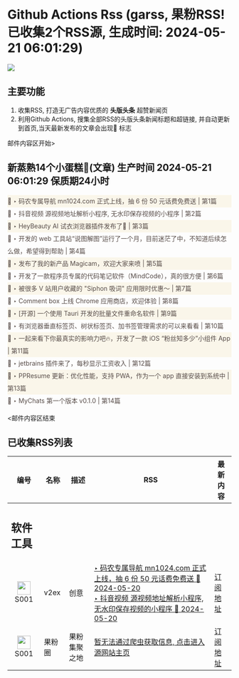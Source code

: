 # Github Actions Rss (garss, 果粉RSS! 已收集2个RSS源, 生成时间: 2024-05-21 06:01:29)

![](https://cdn.jsdelivr.net/gh/xinkeji/garss/_media/ga-rss.png)



## 主要功能
1. 收集RSS, 打造无广告内容优质的 **头版头条** 超赞新闻页
2. 利用Github Actions, 搜集全部RSS的头版头条新闻标题和超链接, 并自动更新到首页,当天最新发布的文章会出现🌈 标志

邮件内容区开始>
<h2>新蒸熟14个小蛋糕🍰(文章) 生产时间 2024-05-21 06:01:29 保质期24小时</h2>

<div style='line-height:3;background-color:#FAF6EA;' ><a href='https://www.v2ex.com/t/1042387#reply122' style="line-height:2;text-decoration:none;display:block;color:#584D49;">🌈 ‣ 码农专属导航 mn1024.com 正式上线，抽 6 份 50 元话费免费送 | 第1篇</a></div><div style='line-height:3;' ><a href='https://www.v2ex.com/t/1042431#reply2' style="line-height:2;text-decoration:none;display:block;color:#584D49;">🌈 ‣ 抖音视频 源视频地址解析小程序, 无水印保存视频的小程序 | 第2篇</a></div><div style='line-height:3;background-color:#FAF6EA;' ><a href='https://www.v2ex.com/t/1042334#reply9' style="line-height:2;text-decoration:none;display:block;color:#584D49;">🌈 ‣ HeyBeauty AI 试衣浏览器插件发布了🎉 | 第3篇</a></div><div style='line-height:3;' ><a href='https://www.v2ex.com/t/1042335#reply4' style="line-height:2;text-decoration:none;display:block;color:#584D49;">🌈 ‣ 开发的 web 工具站“说图解图”运行了一个月，目前迷茫了中，不知道后续怎么做，希望得到帮助 | 第4篇</a></div><div style='line-height:3;background-color:#FAF6EA;' ><a href='https://www.v2ex.com/t/1042169#reply4' style="line-height:2;text-decoration:none;display:block;color:#584D49;">🌈 ‣ 发布了我的新产品 Magicam，欢迎大家来喷 | 第5篇</a></div><div style='line-height:3;' ><a href='https://www.v2ex.com/t/1042128#reply23' style="line-height:2;text-decoration:none;display:block;color:#584D49;">🌈 ‣ 开发了一款程序员专属的代码笔记软件（MindCode），真的很方便 | 第6篇</a></div><div style='line-height:3;background-color:#FAF6EA;' ><a href='https://www.v2ex.com/t/1042113#reply19' style="line-height:2;text-decoration:none;display:block;color:#584D49;">🌈 ‣ 被很多 V 站用户收藏的 "Siphon 吸词" 应用限时优惠～ | 第7篇</a></div><div style='line-height:3;' ><a href='https://www.v2ex.com/t/1042252#reply2' style="line-height:2;text-decoration:none;display:block;color:#584D49;">🌈 ‣ Comment box 上线 Chrome 应用商店，欢迎体验 | 第8篇</a></div><div style='line-height:3;background-color:#FAF6EA;' ><a href='https://www.v2ex.com/t/1042205#reply12' style="line-height:2;text-decoration:none;display:block;color:#584D49;">🌈 ‣ [开源] 一个使用 Tauri 开发的批量文件重命名软件 | 第9篇</a></div><div style='line-height:3;' ><a href='https://www.v2ex.com/t/1042180#reply2' style="line-height:2;text-decoration:none;display:block;color:#584D49;">🌈 ‣ 有浏览器垂直标签页、树状标签页、加书签管理需求的可以来看看 | 第10篇</a></div><div style='line-height:3;background-color:#FAF6EA;' ><a href='https://www.v2ex.com/t/1042136#reply7' style="line-height:2;text-decoration:none;display:block;color:#584D49;">🌈 ‣ 一起来看下你最真实的影响力吧🔥，开发了一款 iOS “粉丝知多少”小组件 App | 第11篇</a></div><div style='line-height:3;' ><a href='https://www.v2ex.com/t/1042172#reply6' style="line-height:2;text-decoration:none;display:block;color:#584D49;">🌈 ‣ jetbrains 插件来了，每秒显示工资收入 | 第12篇</a></div><div style='line-height:3;background-color:#FAF6EA;' ><a href='https://www.v2ex.com/t/1042204#reply0' style="line-height:2;text-decoration:none;display:block;color:#584D49;">🌈 ‣ PPResume 更新：优化性能，支持 PWA，作为一个 app 直接安装到系统中 | 第13篇</a></div><div style='line-height:3;' ><a href='https://www.v2ex.com/t/1042112#reply7' style="line-height:2;text-decoration:none;display:block;color:#584D49;">🌈 ‣ MyChats 第一个版本 v0.1.0 | 第14篇</a></div>

<邮件内容区结束

## 已收集RSS列表

| 编号 | 名称 | 描述 | RSS | 最新内容 |
| --- | --- | --- | --- | --- |
| <h2 id="软件工具">软件工具</h2> |  |   |  |  |
| <div id="S001" style="text-align: center;"><img src="https://cdn.jsdelivr.net/gh/zhaoolee/garss/_media/favicon/S001.png" width="30px" style="width:30px;height: auto;"/><br><span>S001</span></div> | v2ex | 创意 | [‣ 码农专属导航 mn1024.com 正式上线，抽 6 份 50 元话费免费送 🌈 2024-05-20](https://www.v2ex.com/t/1042387#reply122)<br/>[‣ 抖音视频 源视频地址解析小程序, 无水印保存视频的小程序 🌈 2024-05-20](https://www.v2ex.com/t/1042431#reply2) | [订阅地址](https://www.v2ex.com/feed/tab/creative.xml) |
| <div id="S001" style="text-align: center;"><img src="https://cdn.jsdelivr.net/gh/zhaoolee/garss/_media/favicon/S001.png" width="30px" style="width:30px;height: auto;"/><br><span>S001</span></div> | 果粉圈 | 果粉集聚之地 | [暂无法通过爬虫获取信息, 点击进入源网站主页](https://g0f.cn) | [订阅地址](https://g0f.cn/rss.xml) |



